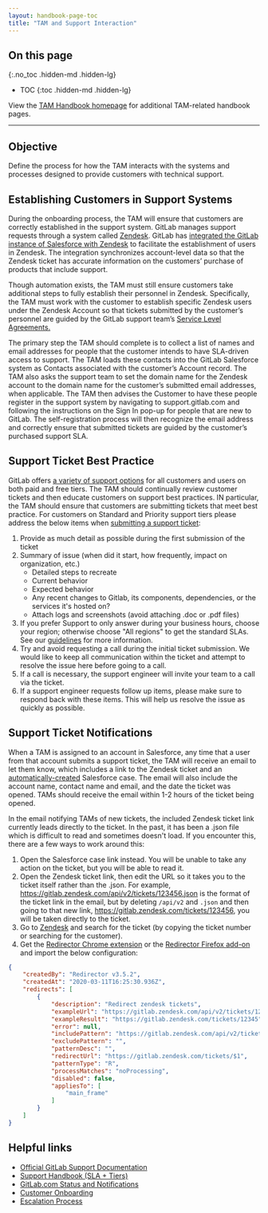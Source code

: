 ```yaml
---
layout: handbook-page-toc
title: "TAM and Support Interaction"
---
```


## On this page
{:.no_toc .hidden-md .hidden-lg}

- TOC
{:toc .hidden-md .hidden-lg}

View the [TAM Handbook homepage](/handbook/customer-success/tam/) for additional TAM-related handbook pages.

----

## Objective

Define the process for how the TAM interacts with the systems and processes designed to provide customers with technical support.  

## Establishing Customers in Support Systems

During the onboarding process, the TAM will ensure that customers are correctly established in the support system.  GitLab manages support requests through a system called [Zendesk](/handbook/support/workflows/zendesk-overview.html).   GitLab has [integrated the GitLab instance of Salesforce with Zendesk](handbook/support/workflows/zendesk_organizations_and_users_overview.html) to facilitate the establishment of users in Zendesk.  The integration synchronizes account-level data so that the Zendesk ticket has accurate information on the customers’ purchase of products that include support.

Though automation exists, the TAM must still ensure customers take additional steps to fully establish their personnel in Zendesk.   Specifically, the TAM must work with the customer to establish specific Zendesk users under the Zendesk Account so that tickets submitted by the customer’s personnel are guided by the GitLab support team’s [Service Level Agreements.](/support/#gitlab-support-service-levels) 

The primary step the TAM should complete is to collect a list of names and email addresses for people that the customer intends to have SLA-driven access to support. The TAM loads these contacts into the GitLab Salesforce system as Contacts associated with the customer’s Account record.  The TAM also asks the support team to set the domain name for the Zendesk account to the domain name for the customer’s submitted email addresses, when applicable. The TAM then advises the Customer to have these people register in the support system by navigating to support.gitlab.com and following the instructions on the Sign In pop-up for people that are new to GitLab. The self-registration process will then recognize the email address and correctly ensure that submitted tickets are guided by the customer’s purchased support SLA.  


## Support Ticket Best Practice

GitLab offers [a variety of support options](/support/) for all customers and users on both paid and free tiers. The TAM should continually review customer tickets and then  educate customers on support best practices.  IN particular, the TAM should ensure that customers are submitting tickets that meet best practice.  For customers on Standard and Priority support tiers please address the below items when [submitting a support ticket](https://support.gitlab.com/hc/en-us):

1. Provide as much detail as possible during the first submission of the ticket
1. Summary of issue (when did it start, how frequently, impact on organization, etc.)
   - Detailed steps to recreate
   - Current behavior
   - Expected behavior
   - Any recent changes to Gitlab, its components, dependencies, or the services it's hosted on?
   - Attach logs and screenshots (avoid attaching .doc or .pdf files)
1. If you prefer Support to only answer during your business hours, choose your region; otherwise choose "All regions" to get the standard SLAs. See our [guidelines](https://about.gitlab.com/support/#effect-on-support-hours-if-a-preferred-region-for-support-is-chosen) for more information.
1. Try and avoid requesting a call during the initial ticket submission. We would like to keep all communication within the ticket and attempt to resolve the issue here before going to a call.
1. If a call is necessary, the support engineer will invite your team to a call via the ticket.
1. If a support engineer requests follow up items, please make sure to respond back with these items. This will help us resolve the issue as quickly as possible.

## Support Ticket Notifications

When a TAM is assigned to an account in Salesforce, any time that a user from that account submits a support ticket, the TAM will receive an email to let them know, which includes a link to the Zendesk ticket and an [automatically-created](/handbook/support/support-ops/#salesforce---zendesk-sync) Salesforce case. The email will also include the account name, contact name and email, and the date the ticket was opened. TAMs should receive the email within 1-2 hours of the ticket being opened.

In the email notifying TAMs of new tickets, the included Zendesk ticket link currently leads directly to the ticket. In the past, it has been a .json file which is difficult to read and sometimes doesn't load. If you encounter this, there are a few ways to work around this:

1. Open the Salesforce case link instead. You will be unable to take any action on the ticket, but you will be able to read it.
1. Open the Zendesk ticket link, then edit the URL so it takes you to the ticket itself rather than the .json. For example, https://gitlab.zendesk.com/api/v2/tickets/123456.json is the format of the ticket link in the email, but by deleting `/api/v2` and `.json` and then going to that new link, https://gitlab.zendesk.com/tickets/123456, you will be taken directly to the ticket.
1. Go to [Zendesk](https://gitlab.zendesk.com/agent/) and search for the ticket (by copying the ticket number or searching for the customer).
1. Get the [Redirector Chrome extension](https://chrome.google.com/webstore/detail/redirector/ocgpenflpmgnfapjedencafcfakcekcd?hl=en) or the [Redirector Firefox add-on](https://addons.mozilla.org/en-US/firefox/addon/redirector/) and import the below configuration:

```json
{
    "createdBy": "Redirector v3.5.2",
    "createdAt": "2020-03-11T16:25:30.936Z",
    "redirects": [
        {
            "description": "Redirect zendesk tickets",
            "exampleUrl": "https://gitlab.zendesk.com/api/v2/tickets/12345.json",
            "exampleResult": "https://gitlab.zendesk.com/tickets/12345",
            "error": null,
            "includePattern": "https://gitlab.zendesk.com/api/v2/tickets/([0-9]+).json",
            "excludePattern": "",
            "patternDesc": "",
            "redirectUrl": "https://gitlab.zendesk.com/tickets/$1",
            "patternType": "R",
            "processMatches": "noProcessing",
            "disabled": false,
            "appliesTo": [
                "main_frame"
            ]
        }
    ]
}
```

## Helpful links

- [Official GitLab Support Documentation](https://about.gitlab.com/support/)
- [Support Handbook (SLA + Tiers)](/handbook/support/)
- [GitLab.com Status and Notifications](https://status.gitlab.com/)
- [Customer Onboarding](/handbook/customer-success/tam/onboarding)
- [Escalation Process](/handbook/customer-success/tam/escalations)
